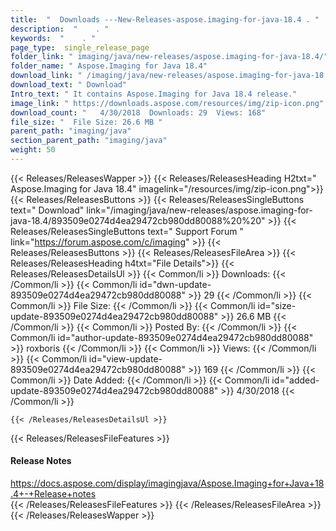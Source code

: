 ```yaml
---
title:  "  Downloads ---New-Releases-aspose.imaging-for-java-18.4 . " 
description:  "    . " 
keywords:  "    . " 
page_type:  single_release_page
folder_link: " imaging/java/new-releases/aspose.imaging-for-java-18.4/"
folder_name: " Aspose.Imaging for Java 18.4"
download_link: " /imaging/java/new-releases/aspose.imaging-for-java-18.4/893509e0274d4ea29472cb980dd80088"
download_text: " Download"
Intro_text: " It contains Aspose.Imaging for Java 18.4 release."
image_link: " https://downloads.aspose.com/resources/img/zip-icon.png"
download_count: "   4/30/2018  Downloads: 29  Views: 168"
file_size: "  File Size: 26.6 MB "
parent_path: "imaging/java"
section_parent_path: "imaging/java"
weight: 50 
---
```


{{< Releases/ReleasesWapper >}}
  {{< Releases/ReleasesHeading H2txt=" Aspose.Imaging for Java 18.4" imagelink="/resources/img/zip-icon.png">}}
  {{< Releases/ReleasesButtons >}}
    {{< Releases/ReleasesSingleButtons text=" Download" link="/imaging/java/new-releases/aspose.imaging-for-java-18.4/893509e0274d4ea29472cb980dd80088%20%20" >}}
    {{< Releases/ReleasesSingleButtons text=" Support Forum " link="https://forum.aspose.com/c/imaging" >}}
  {{< Releases/ReleasesButtons >}}
  {{< Releases/ReleasesFileArea >}}
    {{< Releases/ReleasesHeading h4txt="File Details">}}
    {{< Releases/ReleasesDetailsUl >}}
            {{< Common/li  >}} Downloads: {{< /Common/li >}} 
      {{< Common/li id="dwn-update-893509e0274d4ea29472cb980dd80088" >}} 29 {{< /Common/li >}} 
      {{< Common/li  >}} File Size: {{< /Common/li >}} 
      {{< Common/li id="size-update-893509e0274d4ea29472cb980dd80088" >}} 26.6 MB {{< /Common/li >}} 
      {{< Common/li  >}} Posted By: {{< /Common/li >}} 
      {{< Common/li id="author-update-893509e0274d4ea29472cb980dd80088" >}} roxboris {{< /Common/li >}} 
      {{< Common/li  >}} Views: {{< /Common/li >}} 
      {{< Common/li id="view-update-893509e0274d4ea29472cb980dd80088" >}} 169 {{< /Common/li >}} 
      {{< Common/li  >}} Date Added: {{< /Common/li >}} 
      {{< Common/li id="added-update-893509e0274d4ea29472cb980dd80088" >}} 4/30/2018 {{< /Common/li >}} 

    {{< /Releases/ReleasesDetailsUl >}}

  {{< Releases/ReleasesFileFeatures >}}
      <h4>Release Notes</h4><div><a href="https://docs.aspose.com/display/imagingjava/Aspose.Imaging+for+Java+18.4+-+Release+notes">https://docs.aspose.com/display/imagingjava/Aspose.Imaging+for+Java+18.4+-+Release+notes</a></div>
  {{< /Releases/ReleasesFileFeatures >}}
 {{< /Releases/ReleasesFileArea >}}
{{< /Releases/ReleasesWapper >}}


